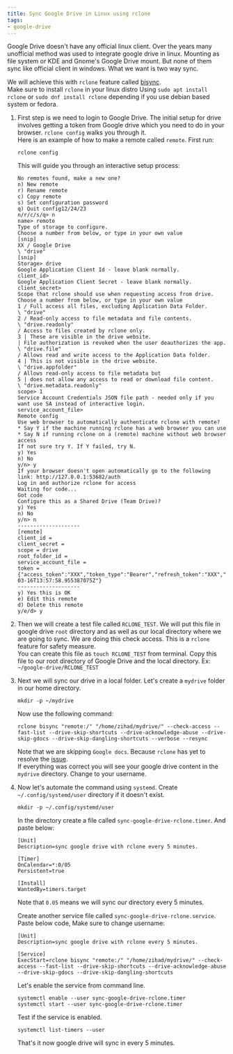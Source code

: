 ```yaml
---
title: Sync Google Drive in Linux using rclone
tags:
- google-drive
---
```


Google Drive doesn't have any official linux client. Over the years many unofficial method was used to integrate google drive in linux. Mounting as file system or KDE and Gnome's Google Drive mount. But none of them sync like official client in windows. What we want is two way sync.  

We will achieve this with `rclone` feature called [bisync](https://rclone.org/bisync/).  
Make sure to install `rclone` in your linux distro Using `sudo apt install rclone` or `sudo dnf install rclone` depending if you use debian based system or fedora.  

1. First step is we need to login to Google Drive. The initial setup for drive involves getting a token from Google drive which you need to do in your browser. `rclone config` walks you through it.   
Here is an example of how to make a remote called `remote`. First run:  

   ```
   rclone config
   ```  
   This will guide you through an interactive setup process:  

   ```
   No remotes found, make a new one?
   n) New remote
   r) Rename remote
   c) Copy remote
   s) Set configuration password
   q) Quit config12/24/23
   n/r/c/s/q> n
   name> remote
   Type of storage to configure.
   Choose a number from below, or type in your own value
   [snip]
   XX / Google Drive
   \ "drive"
   [snip]
   Storage> drive
   Google Application Client Id - leave blank normally.
   client_id>
   Google Application Client Secret - leave blank normally.
   client_secret>
   Scope that rclone should use when requesting access from drive.
   Choose a number from below, or type in your own value
   1 / Full access all files, excluding Application Data Folder.
   \ "drive"
   2 / Read-only access to file metadata and file contents.
   \ "drive.readonly"
   / Access to files created by rclone only.
   3 | These are visible in the drive website.
   | File authorization is revoked when the user deauthorizes the app.
   \ "drive.file"
   / Allows read and write access to the Application Data folder.
   4 | This is not visible in the drive website.
   \ "drive.appfolder"
   / Allows read-only access to file metadata but
   5 | does not allow any access to read or download file content.
   \ "drive.metadata.readonly"
   scope> 1
   Service Account Credentials JSON file path - needed only if you want use SA instead of interactive login.
   service_account_file>
   Remote config
   Use web browser to automatically authenticate rclone with remote?
   * Say Y if the machine running rclone has a web browser you can use
   * Say N if running rclone on a (remote) machine without web browser access
   If not sure try Y. If Y failed, try N.
   y) Yes
   n) No
   y/n> y
   If your browser doesn't open automatically go to the following link: http://127.0.0.1:53682/auth
   Log in and authorize rclone for access
   Waiting for code...
   Got code
   Configure this as a Shared Drive (Team Drive)?
   y) Yes
   n) No
   y/n> n
   --------------------
   [remote]
   client_id = 
   client_secret = 
   scope = drive
   root_folder_id = 
   service_account_file =
   token = {"access_token":"XXX","token_type":"Bearer","refresh_token":"XXX","expiry":"2014-03-16T13:57:58.955387075Z"}
   --------------------
   y) Yes this is OK
   e) Edit this remote
   d) Delete this remote
   y/e/d> y
   ```


2. Then we will create a test file called `RCLONE_TEST`. We will put this file in google drive `root` directory and as well as our local directory where we are going to sync.  We are doing this check access. This is a `rclone` feature for safety measure.  
You can create this file as `touch RCLONE_TEST` from terminal. Copy this file to our root directory of Google Drive and the local directory. Ex: `~/google-drive/RCLONE_TEST`  
3. Next we will sync our drive in a local folder. Let's create a `mydrive` folder in our home directory.  
   ```
   mkdir -p ~/mydrive
   ```
   Now use the following command:  
   ```
   rclone bisync "remote:/" "/home/zihad/mydrive/" --check-access --fast-list --drive-skip-shortcuts --drive-acknowledge-abuse --drive-skip-gdocs --drive-skip-dangling-shortcuts --verbose --resync
   ```  
   Note that we are skipping `Google docs`. Because `rclone` has yet to resolve the [issue](https://github.com/rclone/rclone/issues/5696).   
    If everything was correct you will see your google drive content in the `mydrive` directory.  Change to your username.  
     
4. Now let's automate the command using `systemd`.  Create `~/.config/systemd/user` directory if it doesn't exist.  
   ```
   mkdir -p ~/.config/systemd/user
   ```
   In the directory create a file called `sync-google-drive-rclone.timer`. And paste below:  
   ```
   [Unit]
   Description=sync google drive with rclone every 5 minutes.
   
   [Timer]
   OnCalendar=*:0/05
   Persistent=true
   
   [Install]
   WantedBy=timers.target

   ```  
   Note that `0.05` means we will sync our directory every 5 minutes.  
   
   Create another service file called `sync-google-drive-rclone.service`. Paste below code, Make sure to change username:   
   ```
   [Unit]
   Description=sync google drive with rclone every 5 minutes.
   
   [Service]
   ExecStart=rclone bisync "remote:/" "/home/zihad/mydrive/" --check-access --fast-list --drive-skip-shortcuts --drive-acknowledge-abuse --drive-skip-gdocs --drive-skip-dangling-shortcuts
   ```
   
   Let's enable the service from command line.
   ```  
   systemctl enable --user sync-google-drive-rclone.timer
   systemctl start --user sync-google-drive-rclone.timer
   ```
   Test if the service is enabled.  
   ```
   systemctl list-timers --user
   ```
   That's it now google drive will sync in every 5 minutes.
